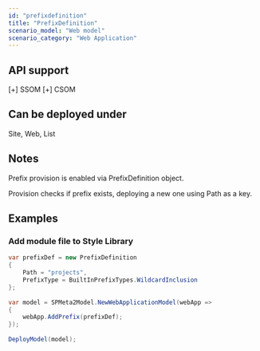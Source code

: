 ```yaml
---
id: "prefixdefinition"
title: "PrefixDefinition"
scenario_model: "Web model"
scenario_category: "Web Application"
---
```


## API support
[+] SSOM [+] CSOM

## Can be deployed under
Site, Web, List

## Notes
Prefix provision is enabled via PrefixDefinition object.

Provision checks if prefix exists, deploying a new one using Path as a key.

## Examples

### Add module file to Style Library
```cs
var prefixDef = new PrefixDefinition
{
    Path = "projects",
    PrefixType = BuiltInPrefixTypes.WildcardInclusion
};
 
var model = SPMeta2Model.NewWebApplicationModel(webApp =>
{
    webApp.AddPrefix(prefixDef);
});
 
DeployModel(model);
```